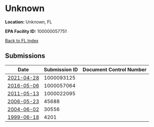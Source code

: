 # Unknown

**Location:** Unknown, FL

**EPA Facility ID:** 100000057751

[Back to FL Index](../../index.md)

## Submissions

| Date | Submission ID | Document Control Number |
|------|--------------|-------------------------|
| [2021-04-28](submissions/1000093125.md) | 1000093125 |  |
| [2016-05-06](submissions/1000057064.md) | 1000057064 |  |
| [2011-05-13](submissions/1000022095.md) | 1000022095 |  |
| [2006-05-23](submissions/45688.md) | 45688 |  |
| [2004-06-02](submissions/30556.md) | 30556 |  |
| [1999-06-18](submissions/4201.md) | 4201 |  |
